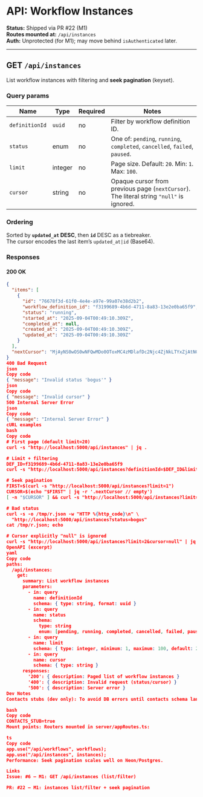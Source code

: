 # API: Workflow Instances

**Status:** Shipped via PR #22 (M1)  
**Routes mounted at:** `/api/instances`  
**Auth:** Unprotected (for M1); may move behind `isAuthenticated` later.

---

## GET `/api/instances`

List workflow instances with filtering and **seek pagination** (keyset).

### Query params

| Name           | Type     | Required | Notes |
|----------------|----------|----------|------|
| `definitionId` | `uuid`   | no       | Filter by workflow definition ID. |
| `status`       | enum     | no       | One of: `pending`, `running`, `completed`, `cancelled`, `failed`, `paused`. |
| `limit`        | integer  | no       | Page size. Default: `20`. Min: `1`. Max: `100`. |
| `cursor`       | string   | no       | Opaque cursor from previous page (`nextCursor`). The literal string `"null"` is ignored. |

### Ordering

Sorted by **`updated_at` DESC**, then **`id`** DESC as a tiebreaker.  
The cursor encodes the last item’s `updated_at|id` (Base64).

### Responses

#### 200 OK
```json
{
  "items": [
    {
      "id": "76678f3d-61f0-4e4e-a97e-99a07e38d2b2",
      "workflow_definition_id": "f3199689-4b6d-4711-8a83-13e2e0ba65f9",
      "status": "running",
      "started_at": "2025-09-04T00:49:10.309Z",
      "completed_at": null,
      "created_at": "2025-09-04T00:49:10.309Z",
      "updated_at": "2025-09-04T00:49:10.309Z"
    }
  ],
  "nextCursor": "MjAyNS0wOS0wNFQwMDo0OToxMC4zMDlafDc2Njc4ZjNkLTYxZjAtNGU0ZS1hOTdlLTk5YTA3ZTM4ZDJiMg=="
}
400 Bad Request
json
Copy code
{ "message": "Invalid status 'bogus'" }
json
Copy code
{ "message": "Invalid cursor" }
500 Internal Server Error
json
Copy code
{ "message": "Internal Server Error" }
cURL examples
bash
Copy code
# First page (default limit=20)
curl -s "http://localhost:5000/api/instances" | jq .

# Limit + filtering
DEF_ID=f3199689-4b6d-4711-8a83-13e2e0ba65f9
curl -s "http://localhost:5000/api/instances?definitionId=$DEF_ID&limit=2" | jq .

# Seek pagination
FIRST=$(curl -s "http://localhost:5000/api/instances?limit=1")
CURSOR=$(echo "$FIRST" | jq -r '.nextCursor // empty')
[ -n "$CURSOR" ] && curl -s "http://localhost:5000/api/instances?limit=1&cursor=$CURSOR" | jq .

# Bad status
curl -s -o /tmp/r.json -w "HTTP %{http_code}\n" \
  "http://localhost:5000/api/instances?status=bogus"
cat /tmp/r.json; echo

# Cursor explicitly "null" is ignored
curl -s "http://localhost:5000/api/instances?limit=2&cursor=null" | jq .
OpenAPI (excerpt)
yaml
Copy code
paths:
  /api/instances:
    get:
      summary: List workflow instances
      parameters:
        - in: query
          name: definitionId
          schema: { type: string, format: uuid }
        - in: query
          name: status
          schema:
            type: string
            enum: [pending, running, completed, cancelled, failed, paused]
        - in: query
          name: limit
          schema: { type: integer, minimum: 1, maximum: 100, default: 20 }
        - in: query
          name: cursor
          schema: { type: string }
      responses:
        '200': { description: Paged list of workflow instances }
        '400': { description: Invalid request (status/cursor) }
        '500': { description: Server error }
Dev Notes
Contacts stubs (dev only): To avoid DB errors until contacts schema lands, enable:

bash
Copy code
CONTACTS_STUB=true
Mount points: Routers mounted in server/appRoutes.ts:

ts
Copy code
app.use("/api/workflows", workflows);
app.use("/api/instances", instances);
Performance: Seek pagination scales well on Neon/Postgres.

Links
Issue: #6 — M1: GET /api/instances (list/filter)

PR: #22 — M1: instances list/filter + seek pagination
